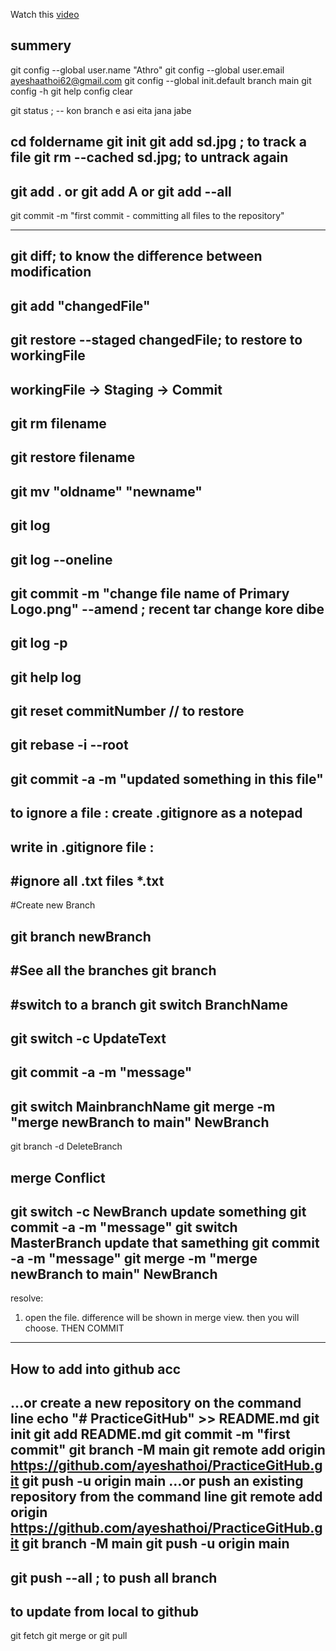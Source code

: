 Watch this [video](https://youtu.be/tRZGeaHPoaw)  

summery
----------
git config --global user.name "Athro"
git config --global user.email ayeshaathoi62@gmail.com
git config --global init.default branch main
git config -h
git help config
clear

git status ; -- kon branch e asi eita jana jabe

cd foldername
git init
git add sd.jpg ; to track a file
git rm --cached sd.jpg; to untrack again
--------------------------------
git add . or git add A or git add --all
--------------------------------
git commit -m "first commit - committing all files to the repository"

----------------------------------
git diff; to know the difference between modification
-----------------------------------
git add "changedFile"
-----------------------------------
git restore --staged changedFile; to restore to workingFile
-----------------------------------
workingFile -> Staging -> Commit
-----------------------------------
git rm filename
-----------------------------------
git restore filename
-----------------------------------
git mv "oldname" "newname"
-----------------------------------
git log
-----------------------------------
git log --oneline
-----------------------------------
git commit -m "change file name of Primary Logo.png" --amend ; recent tar change kore dibe
--------------------------
git log -p
---------------------------
git help log
---------------------------
git reset commitNumber // to restore
-------------------------------
git rebase -i --root
-------------------------------
git commit -a -m "updated something in this file"
--------------------------------

to ignore a file :
create .gitignore as a notepad
---------------------------------------
write in .gitignore file :
---------------------------------------
#ignore all .txt files
*.txt
----------------------------------------

#Create new Branch

git branch newBranch
-----------------------
#See all the branches
git branch
-----------------------
#switch to a branch
git switch BranchName
-----------------------
git switch -c UpdateText
------------------------
git commit -a -m "message"
--------------------------
git switch MainbranchName
git merge -m "merge newBranch to main" NewBranch
----------------------------
git branch -d DeleteBranch



merge Conflict
-----------------------------
git switch -c NewBranch
update something
git commit -a -m "message"
git switch MasterBranch
update that samething
git commit -a -m "message"
git merge -m "merge newBranch to main" NewBranch
-------------------------------------------------
resolve:
1. open the file. difference will be shown in merge view. then you will choose. 
THEN COMMIT
-------------------------------------------------

How to add into github acc
------------------------------------------------
…or create a new repository on the command line
echo "# PracticeGitHub" >> README.md
git init
git add README.md
git commit -m "first commit"
git branch -M main
git remote add origin https://github.com/ayeshathoi/PracticeGitHub.git
git push -u origin main
…or push an existing repository from the command line
git remote add origin https://github.com/ayeshathoi/PracticeGitHub.git
git branch -M main
git push -u origin main
------------------------------
git push --all ; to push all branch
------------------------------
to update from local to github
------------------------------
git fetch
git merge
or
git pull
